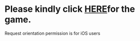 # Please kindly click [HERE](clementkang.github.io)for the game.
Request orientation permission is for iOS users
